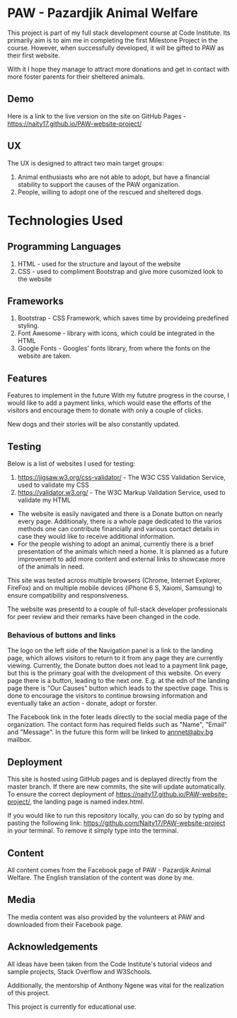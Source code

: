 # PAW - Pazardjik Animal Welfare
This project is part of my full stack development course at Code Institute. Its primarily aim is to aim me in completing the first Milestone Project in the course. However, when successfully developed, it will be gifted to PAW as their first website. 

With it I hope they manage to attract more donations and get in contact with more foster parents for their sheltered animals. 
## Demo

Here is a link to the live version on the site on GitHub Pages - https://naity17.github.io/PAW-website-project/

## UX
The UX is designed to attract two main target groups:

1. Animal enthusiasts who are not able to adopt, but have a financial stability to support the causes of the PAW organization.
2. People, willing to adopt one of the rescued and sheltered dogs. 

# Technologies Used 

## Programming Languages 
1. HTML - used for the structure and layout of the website
2. CSS - used to compliment Bootstrap and give more cusomized look to the website

## Frameworks
1. Bootstrap - CSS Framework, which saves time by provideing predefined styling.
2. Font Awesome - library with icons, which could be integrated in the HTML
3. Google Fonts - Googles' fonts library, from where the fonts on the website are taken.

## Features
Features to implement in the future
With my fututre progress in the course, I would like to add a payment links, which would ease the efforts of the visitors and encourage them to donate with only a couple of clicks.

New dogs and their stories will be also constantly updated.

## Testing

Below is a list of websites I used for testing:
1. https://jigsaw.w3.org/css-validator/ - The W3C CSS Validation Service, used to validate my CSS
2. https://validator.w3.org/ - The W3C Markup Validation Service, used to validate my HTML


- The website is easily navigated and there is a Donate button on nearly every page. Additionaly, there is a whole page dedicated to the varios methods one can contribute financially and various contact details in case they would like to receive additional information.
- For the people wishing to adopt an animal, currently there is a brief presentation of the animals which need a home. It is planned as a future improvement to add more content and external links to showcase more of the animals in need. 

This site was tested across multiple browsers (Chrome, Internet Explorer, FireFox) and on multiple mobile devices (iPhone 6 S, Xaiomi, Samsung) to ensure compatibility and responsiveness.

The website was presentd to a couple of full-stack developer professionals for peer review and their remarks have been changed in the code. 

### Behavious of buttons and links

The logo on the left side of the Navigation panel is a link to the landing page, which allows visitors to return to it from any page they are currently viewing.
Currently, the Donate button does not lead to a payment link page, but this is the primary goal with the dvelopment of this website.
On every page there is a button, leading to the next one. E.g. at the edn of the landing page there is "Our Causes" button which leads to the spective page. This is done to encourage the visitors to continue browsing information and eventually take an action - donate, adopt or forster.

The Facebook link in the foter leads directly to the social media page of the organization. The contact form has required fields such as "Name", "Email" and "Message". In the future this form will be linked to annnet@abv.bg mailbox. 

## Deployment

This site is hosted using GitHub pages and is deplayed directly from the master branch. If there are new commits, the site will update automatically. To ensure the correct deployment of https://naity17.github.io/PAW-website-project/, the landing page is named index.html.

If you would like to run this repository locally, you can do so by typing <git clone> and pasting the following link: https://github.com/Naity17/PAW-website-project in your terminal. To remove it simply type <git remote rm origin> into the terminal.

## Content

All content comes from the Facebook page of PAW - Pazardjik Animal Welfare. The English translation of the content was done by me.

## Media

The media content was also provided by the volunteers at PAW and downloaded from their Facebook page.

## Acknowledgements

All ideas have been taken from the Code Institute's tutorial videos and sample projects, Stack Overflow and W3Schools.

Additionally, the mentorship of Anthony Ngene was vital for the realization of this project.

This project is currently for educational use. 